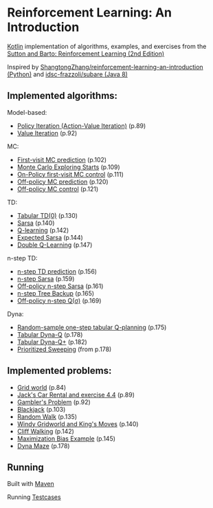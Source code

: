 # Reinforcement Learning: An Introduction

[Kotlin](https://kotlinlang.org/) implementation of algorithms, examples, and exercises from the [Sutton and Barto: Reinforcement Learning (2nd Edition)](http://incompleteideas.net/sutton/book/bookdraft2017june19.pdf)

Inspired by [ShangtongZhang/reinforcement-learning-an-introduction (Python)](https://github.com/ShangtongZhang/reinforcement-learning-an-introduction)
and [idsc-frazzoli/subare (Java 8)](https://github.com/idsc-frazzoli/subare)

## Implemented algorithms:
Model-based:
* [Policy Iteration (Action-Value Iteration)](src/main/kotlin/lab/mars/rl/algo/dp/PolicyIteration.kt) (p.89)
* [Value Iteration](src/main/kotlin/lab/mars/rl/algo/dp/ValueIteration.kt)  (p.92)

MC:
* [First-visit MC prediction](src/main/kotlin/lab/mars/rl/algo/mc/Prediction.kt) (p.102)
* [Monte Carlo Exploring Starts](src/main/kotlin/lab/mars/rl/algo/mc/ExploringStarts.kt) (p.109)
* [On-Policy first-visit MC control](src/main/kotlin/lab/mars/rl/algo/mc/On-Policy%20Optimal.kt) (p.111)
* [Off-policy MC prediction](src/main/kotlin/lab/mars/rl/algo/mc/Off-Policy%20Prediction.kt) (p.120)
* [Off-policy MC control](src/main/kotlin/lab/mars/rl/algo/mc/Off-policy%20Optimal.kt) (p.121)

TD:
* [Tabular TD(0)](src/main/kotlin/lab/mars/rl/algo/td/Prediction.kt) (p.130)
* [Sarsa](src/main/kotlin/lab/mars/rl/algo/td/Sarsa.kt) (p.140)
* [Q-learning](src/main/kotlin/lab/mars/rl/algo/td/QLearning.kt) (p.142)
* [Expected Sarsa](src/main/kotlin/lab/mars/rl/algo/td/ExpectedSarsa.kt) (p.144)
* [Double Q-Learning](src/main/kotlin/lab/mars/rl/algo/td/DoubleQLearning.kt) (p.147)

n-step TD:
* [n-step TD prediction](src/main/kotlin/lab/mars/rl/algo/ntd/Prediction.kt) (p.156)
* [n-step Sarsa](src/main/kotlin/lab/mars/rl/algo/ntd/Sarsa.kt) (p.159)
* [Off-policy n-step Sarsa](src/main/kotlin/lab/mars/rl/algo/ntd/Off-policy%20Sarsa.kt) (p.161)
* [n-step Tree Backup](src/main/kotlin/lab/mars/rl/algo/ntd/Treebackup.kt) (p.165)
* [Off-policy n-step Q(σ)](src/main/kotlin/lab/mars/rl/algo/ntd/Off-policy%20Q%20sigma.kt) (p.169)

Dyna:
* [Random-sample one-step tabular Q-planning](src/main/kotlin/lab/mars/rl/algo/dyna/RandomSampleOneStepTabularQLearning.kt) (p.175)
* [Tabular Dyna-Q](src/main/kotlin/lab/mars/rl/algo/dyna/Dyna-Q.kt) (p.178)
* [Tabular Dyna-Q+](src/main/kotlin/lab/mars/rl/algo/dyna/Dyna-Q+.kt) (p.182)
* [Prioritized Sweeping](src/main/kotlin/lab/mars/rl/algo/dyna/PrioritizedSweeping.kt) (from p.178)

## Implemented problems:
* [Grid world](src/main/kotlin/lab/mars/rl/problem/GridWorld.kt) (p.84)
* [Jack's Car Rental and exercise 4.4](src/main/kotlin/lab/mars/rl/problem/CarRental.kt) (p.89)
* [Gambler's Problem](src/main/kotlin/lab/mars/rl/problem/Gambler.kt) (p.92)
* [Blackjack](src/main/kotlin/lab/mars/rl/problem/Blackjack.kt) (p.103)
* [Random Walk](src/main/kotlin/lab/mars/rl/problem/RandomWalk.kt) (p.135)
* [Windy Gridworld and King's Moves](src/main/kotlin/lab/mars/rl/problem/WindyGridworld.kt) (p.140)
* [Cliff Walking](src/main/kotlin/lab/mars/rl/problem/CliffWalking.kt) (p.142)
* [Maximization Bias Example](src/main/kotlin/lab/mars/rl/problem/MaximizationBias.kt) (p.145)
* [Dyna Maze](src/main/kotlin/lab/mars/rl/problem/DynaMaze.kt) (p.178)

## Running
Built with [Maven](https://maven.apache.org/) 

Running [Testcases](src/test/kotlin/lab/mars/rl/model/impl)

